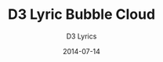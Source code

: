 ---
title: D3 Lyric Bubble Cloud
subtitle: D3 Lyrics
layout: default
modal-id: 12
date: 2014-07-14
img: bubble.png
thumbnail: bubble.png
alt: image-alt
project-date: April 2014
client: Start Bootstrap
category: Web Development
description: D3, Angular
link: https://lyric-sentiment-app.herokuapp.com/

---